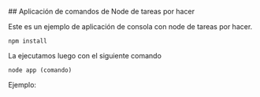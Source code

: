 ## Aplicación de comandos de Node de tareas por hacer

Este es un ejemplo de aplicación de consola con node
de tareas por hacer.

```
npm install
```

La ejecutamos luego con el siguiente comando

```
node app (comando)
```

Ejemplo:


